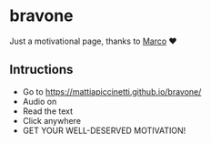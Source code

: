 # bravone
Just a motivational page, thanks to [Marco](https://github.com/jurgz) :hearts:

## Intructions
- Go to https://mattiapiccinetti.github.io/bravone/
- Audio on
- Read the text
- Click anywhere
- GET YOUR WELL-DESERVED MOTIVATION!
